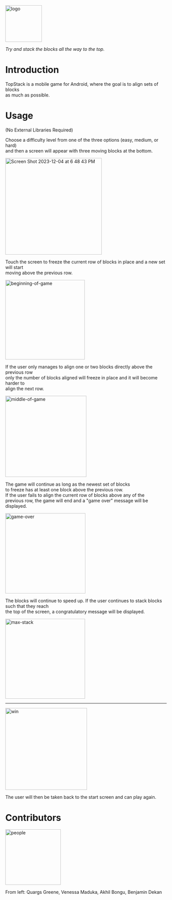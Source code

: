 

<img width="114" alt="logo" src="https://github.com/Stack-Game/Movement-Test/assets/60993255/1786f3ed-3a92-4ad7-ada9-d4531e391a99">


*Try and stack the blocks all the way to the top.*


# Introduction

TopStack is a mobile game for Android, where the goal is to align sets of blocks \
as much as possible.

# Usage 

(No External Libraries Required)

Choose a difficulty level from one of the three options (easy, medium, or hard) \
and then a screen will appear with three moving blocks at the bottom. 

<img width="301" alt="Screen Shot 2023-12-04 at 6 48 43 PM" src="https://github.com/Stack-Game/Movement-Test/assets/60993255/08d6ce98-c7cd-424d-8b3b-53c9bfeae4d3">


Touch the screen to freeze the current row of blocks in place and a new set will start \
moving above the previous row. 

<img width="248" alt="beginning-of-game" src="https://github.com/Stack-Game/Movement-Test/assets/60993255/06c44bbe-7a77-4328-a823-abe93711ba15">


If the user only manages to align one or two blocks directly above the previous row \
only the number of blocks aligned will freeze in place and it will become harder to \
align the next row.

<img width="253" alt="middle-of-game" src="https://github.com/Stack-Game/Movement-Test/assets/60993255/cda1102d-90c5-4c9b-8677-b1567303aa21">

The game will continue as long as the newest set of blocks \
to freeze has at least one block above the previous row. \
If the user fails to align the current row of blocks above any of the \
previous row, the game will end and a "game over" message will be displayed. 

<img width="250" alt="game-over" src="https://github.com/Stack-Game/Movement-Test/assets/60993255/d37facf0-abaa-4252-979e-829fb4b155bb">

The blocks will continue to speed up. If the user continues to stack blocks such that they reach\
the top of the screen, a congratulatory message will be displayed.

<img width="249" alt="max-stack" src="https://github.com/Stack-Game/Movement-Test/assets/60993255/4632e998-5395-4ba0-b839-416d17721c18">

------------------------------- 


<img width="255" alt="win" src="https://github.com/Stack-Game/Movement-Test/assets/60993255/5e40572e-1b08-47e9-8467-fd30fbe60280">


The user will then be taken back to the start screen and can play again.

# Contributors

<img width="173" alt="people" src="https://github.com/Stack-Game/Movement-Test/assets/60993255/0052375f-7da4-424d-bdda-58cbdbd3bd24">


From left: Quargs Greene, Venessa Maduka, Akhil Bongu, Benjamin Dekan
